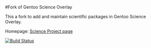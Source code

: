 #Fork of Gentoo Science Overlay

This a fork to add and maintain scientific packages in Gentoo Science Overlay. 


Homepage: [Science Project page](https://wiki.gentoo.org/wiki/Project:Science/Overlay)


[![Build Status](https://travis-ci.org/gentoo-science/sci.svg?branch=master)](https://travis-ci.org/gentoo-science/sci)
